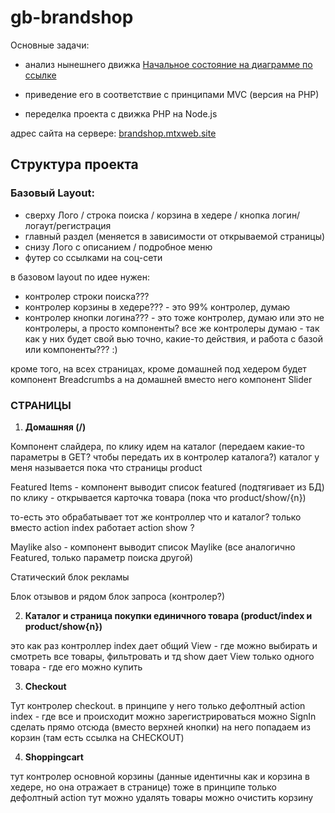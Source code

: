 # gb-brandshop

Основные задачи:

- анализ нынешнего движка
[Начальное состояние на диаграмме по ссылке](https://www.draw.io/?lightbox=1&highlight=0000ff&edit=_blank&layers=1&nav=1&title=Untitled%20Diagram.xml#R5Z1vk5soHMdfTWZ6D%2BoICOrDbq69u5m7uU73%2Fj60kSbOujFj3Gb3Xv1hlESBkN0EgW07005EFPzyEb78IOkMze8ff6qzzeq3KqflDIb54wz9OIMwJoj92yY8dQkRSLuEZV3kXRI4JtwW%2F9E%2BMexTH4qcbkcZm6oqm2IzTlxU6zVdNKO0rK6r3Tjbl6ocl7rJllRKuF1kpZz6d5E3qy41gfEx%2FWdaLFe8ZED65%2FucLe6WdfWw7subQfRl%2F6c7fZ%2Fxe%2FUPul1lebUbJKH3MzSvq6rpPt0%2FzmnZSstl6677cOLsod41XTfPuQB2F3zNygfKa7yvV%2FPEtdg%2FDW3zhzN0s1sVDb3dZIv27I41PktbNfclOwLsY387Wjf08WSVwOFBGT%2B0uqdN%2FcSy8AtIrw1npz%2FcHRviIN9q0Ago7ROzvvGXh1sfBWAfeg3UeiBJj3m1buqqLGm9nUFSssJuPtfs07I5PO5ALPbYzViRLbv6js6rsqpZyrpas5w3X4qyFJKysliu2eGCyURZ%2Bk0rYsGQfNefuC%2FyvC1G2QTjRjLQCigUW0FuhljRCtBAI0T%2BQYkjh1BiSY99h%2Ftd8UgSdzwS%2F3hEQJCDPBPIg27XCBJLgvxV0N13xWOExw2Q8KHDAo%2BJJP9Ntr2jTW%2FDXHeVKR4poyATqMg0oQx%2FKwbS%2FF7ntPZTGaDow6aTBkjSfKwr9qJRP8WBiU1xZB98u6o2m2K9nGe1py%2BWyoRMp5DCGa%2Fo4q568FUdYFMd2bL%2Bwp7%2B0U9pALIpjexeP9FlsW187ZWRVXBkb8nGcjovs%2B3WU3lim%2FLITrOzOsdZuXOBoGDFrfod2QqyQT1%2FWAwEelu0PdGbrCx%2FcK4VSMdaAZVYZCqxUkmsvTn0mCWrDpHfQ3aIHitk1SZC2UMPbaLPMtn0ilB209wr%2BiyRzXFfEWjeG0aP9bHqGhUxYO4aPZbIqnVUhIUP1tFnjWz6R0XotvOPbbzSuTSIjK11FJMAxSmjCEVRAmNMLColO8m9OfJSKAzGQtnUSTaRvUnyUimSpq6UQrKdHJolP%2BXC7uSSvSU3TX5KBd1JJfvLvXnqdArfsr%2B3f7z79Md1mg3XoGYQ5ZgmeSQtWLEzCfyMCJmop4uc9XRItqjcgnkJZOwQSNmttlbs1%2BzJ17c3TtyJJXsyOWa1XVW7N9WaehiyUgUcpgpZITn%2B2Wu1Dw77FNrDsaCTzdAeOhkH7XTyBydJJqs4Kc1rK1PbSflEE4qEcdCmTJHsXIcy%2BQOTqBJRhYsnU0l2YZIgdJ2%2Fa7fjsqNFG5coFmMN6GPR%2FNPL1X7%2Bt%2F0c4PaIDQVPh1PtwfHctmHzB%2Fm%2B%2B%2BQPRTkWmObSVl9BXlbj6qFe8Fx9l8tutqRcLqJuhoHMWKEyT6tpmTXF13E1VNL3JXysClbBQysLPQbCeHyHrvb9Rcf2k%2B4jbmEUtyZ2TyzdhwmdPQ2ybdoM29PVFeI9caitlLiPLYkFBrvij0Qe5H8epLKJ%2FSYgTRWQJi4hZV1KcIhbJYTfgEOQBinBGMQwAq3tvAxgFOOgu3tIEnY%2FIvBMgmMJrC7Ca2IIbyiM30DPt5AdQ8N8P2Ov9Cvkmy%2BPDPnuZv3O%2BEY6vhMzfCc6vnFohW8k8B3p%2BRay477SxviWFzmex%2FcJPFXYByEYkA%2BCMIn644%2B0Llhl2%2B3Gx1egvybE43ciTQBPEC%2B77B1Aij4eOO3jgdjYSRRc6EVAJE6D4CQ0C8WQEGqrJdVqBP%2F1ND%2FjmwTX0vyiTvxCMvlX8obuw2nvjDAJ5P6XNzoAwb4%2F7c8nlyELwzAYLs4JpQA2BvCOe19QNAnQwtcOyJnuWcgufB3weqDl%2BNSrBDpUAH1i6m0JaKIDGpoBGuiBTq0ALXzbk%2FTfpD1VaSE719sY0HIg8TUCDVXzw9Ap0LEOaGQGaKgFGoZWgBbCNXGoB1rIDlPDQMsh39cINFJMCLs9Ys6ATnRAR2aARnqggRWghW%2Fexmcsh5AdGbYcWN4n8efW612BNncoY6hUx8%2BvklgVRg4Et8J4uTjfRjJd7QPE32ZAESumrB0SfgbMAbAQMcdIiChOMnwI%2BydS%2Fegh5Mah2Xg5flk8sf%2FtgTzbrvb9AVCDDk6DDow5oMg3grEUi7gwGEiE35o5jBOmYyfi0uS54AkUH%2FBMfuH%2B2PDkFL8sfOgUXme2HKZBfLLHQwkYOeZLl9L1pSSJlYUafIi%2BH6w21NeaiFfAc1dIZQA0uuJ6pl8WQfwumY6BbhRvmR66xfhCr6AvhTE9PMnnGaZjJ5E4eQSBXOrJJ5Ci3eOrQay%2FXFz9QbrLryd%2F%2BlCj5jUwFplR7ZdyukoZCc2YGnHSkWBMI%2B1dT7wOl1AyffzOBiXK%2BRd0ahSi6TcskTAKBtP4hLygDHMI8SWTV46Qas8bcLumEWENQqzfiUwglGoQ0pdhECE56PoaEVJtKwNuVxGIrhcyM3QRqOuF9GUYRAhOjlAYpCkZb%2BUCRNy2lSq3bZ3a7GVmKxf%2FmZ7RdsbY39EP4DAYAgMvXL%2FSj3%2FnSjHI3qW7wD3rvqCi%2B3IaAkRYixExhBHQYnSmFIMYXbo24hlGCi8O3Hpx7SgIYkMYacfBc6UYxGj6Pc1WMFJsmgNuY7%2FaQY1Npaef050pxCBE028ltgKRYlWr%2B8VQP4c0SMxApB3RzhRyMUTs8Pg%2Fi3TZj%2F97C3r%2FPw%3D%3D)

- приведение его в соответствие с принципами MVC (версия на PHP)
- переделка проекта с движка PHP на Node.js

адрес сайта на сервере: [brandshop.mtxweb.site](http://brandshop.mtxweb.site)

## Структура проекта

### Базовый Layout:
- сверху Лого / строка поиска / корзина в хедере / кнопка логин/логаут/регистрация
- главный раздел (меняется в зависимости от открываемой страницы)
- снизу Лого с описанием / подробное меню
- футер со ссылками на соц-сети

в базовом layout по идее нужен:
- контролер строки поиска???
- контролер корзины в хедере??? - это 99% контролер, думаю
- контролер кнопки логина??? - это тоже контролер, думаю
или это не контролеры, а просто компоненты?
все же контролеры думаю - так как у них будет свой вью точно, какие-то действия, и работа с базой
или компоненты??? :)

кроме того, на всех страницах, кроме домашней под хедером будет компонент Breadcrumbs
а на домашней вместо него компонент Slider

### СТРАНИЦЫ

1. **Домашняя (/)**

Компонент слайдера, по клику идем на каталог (передаем какие-то параметры в GET? чтобы передать их в контролер каталога?)
каталог у меня называется пока что страницы product

Featured Items - компонент выводит список featured (подтягивает из БД)
по клику - открывается карточка товара (пока что product/show/{n})

то-есть это обрабатывает тот же контроллер что и каталог? только вместо action index работает action show ?

Maylike also - компонент выводит список Maylike (все аналогично Featured, только параметр поиска другой)

Статический блок рекламы

Блок отзывов и рядом блок запроса (контролер?)

2. **Каталог и страница покупки единичного товара (product/index и product/show{n})**

это как раз контроллер
index дает общий View - где можно выбирать и смотреть все товары, фильтровать и тд
show дает View только одного товара - где его можно купить

3. **Checkout**

Тут контролер checkout. в принципе у него только дефолтный action
index - где все и происходит
можно зарегистрироваться
можно SignIn сделать прямо отсюда (вместо верхней кнопки)
на него попадаем из корзин (там есть ссылка на CHECKOUT)

4. **Shoppingcart**

тут контролер основной корзины (данные идентичны как и корзина в хедере, но она отражает в странице)
тоже в принципе только дефолтный action
тут можно удалять товары
можно очистить корзину
